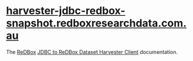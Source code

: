 [harvester-jdbc-redbox-snapshot.redboxresearchdata.com.au][clientUrl]
==========================

The [ReDBox][redboxUrl] [JDBC to ReDBox Dataset Harvester Client][clientUrl] documentation.

[clientUrl]: http://harvester-jdbc-redbox-snapshot.redboxresearchdata.com.au/ "HC URL"
[redboxUrl]: http://www.redboxresearchdata.com.au "ReDBox URL"